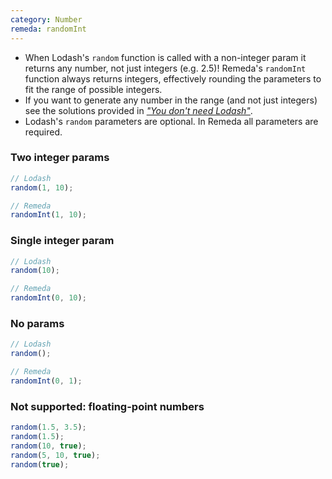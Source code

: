 ```yaml
---
category: Number
remeda: randomInt
---
```


- When Lodash's `random` function is called with a non-integer param it returns
  any number, not just integers (e.g. 2.5)! Remeda's `randomInt` function
  always returns integers, effectively rounding the parameters to fit the range
  of possible integers.
- If you want to generate any number in the range (and not just integers) see
  the solutions provided in [_"You don't need Lodash"_](https://you-dont-need.github.io/You-Dont-Need-Lodash-Underscore/#/?id=_random).
- Lodash's `random` parameters are optional. In Remeda all parameters are
  required.

### Two integer params

```ts
// Lodash
random(1, 10);

// Remeda
randomInt(1, 10);
```

### Single integer param

```ts
// Lodash
random(10);

// Remeda
randomInt(0, 10);
```

### No params

```ts
// Lodash
random();

// Remeda
randomInt(0, 1);
```

### Not supported: floating-point numbers

```ts
random(1.5, 3.5);
random(1.5);
random(10, true);
random(5, 10, true);
random(true);
```
